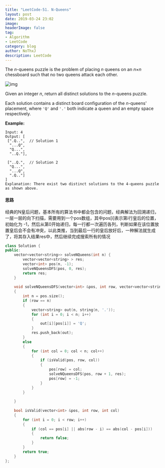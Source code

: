 ```yaml
---
title: "LeetCode-51. N-Queens"
layout: post
date: 2019-03-24 23:02
image: 
headerImage: false
tag:
- Algorithm
- LeetCode
category: blog
author: NoThxJ
description: LeetCode
---
```


The *n*-queens puzzle is the problem of placing *n* queens on an *n*×*n* chessboard such that no two queens attack each other.

![img](https://assets.leetcode.com/uploads/2018/10/12/8-queens.png)

Given an integer *n*, return all distinct solutions to the *n*-queens puzzle.

Each solution contains a distinct board configuration of the *n*-queens' placement, where `'Q'` and `'.'` both indicate a queen and an empty space respectively.

**Example:**

```
Input: 4
Output: [
 [".Q..",  // Solution 1
  "...Q",
  "Q...",
  "..Q."],

 ["..Q.",  // Solution 2
  "Q...",
  "...Q",
  ".Q.."]
]
Explanation: There exist two distinct solutions to the 4-queens puzzle as shown above.
```

#### 思路

经典的N皇后问题，基本所有的算法书中都会包含的问题，经典解法为回溯递归，一层一层的向下扫描，需要用到一个pos数组，其中pos[i]表示第i行皇后的位置，初始化为 -1，然后从第0开始递归，每一行都一次遍历各列，判断如果在该位置放置皇后会不会有冲突，以此类推，当到最后一行的皇后放好后，一种解法就生成了，将其存入结果res中，然后继续完成搜索所有的情况



```c++
class Solution {
public:
    vector<vector<string>> solveNQueens(int n) {
        vector<vector<string> > res;
        vector<int> pos(n, -1);
        solveNQueensDFS(pos, 0, res);
        return res;
    }
    
    void solveNQueensDFS(vector<int> &pos, int row, vector<vector<string> > &res)
    {
        int n = pos.size();
        if (row == n)
        {
            vector<string> out(n, string(n, '.'));
            for (int i = 0; i < n; i++)
            {
                out[i][pos[i]] = 'Q';
            }
            res.push_back(out);
        }
        else
        {
            for (int col = 0; col < n; col++)
            {
                if (isValid(pos, row, col))
                {
                    pos[row] = col;
                    solveNQueensDFS(pos, row + 1, res);
                    pos[row] = -1;
                }
            }
        }
        
    }
    
    bool isValid(vector<int> &pos, int row, int col)
    {
        for (int i = 0; i < row; i++)
        {
            if (col == pos[i] || abs(row - i) == abs(col - pos[i]))
            {
                return false;
            }
        }
        return true;
    }
};

```

